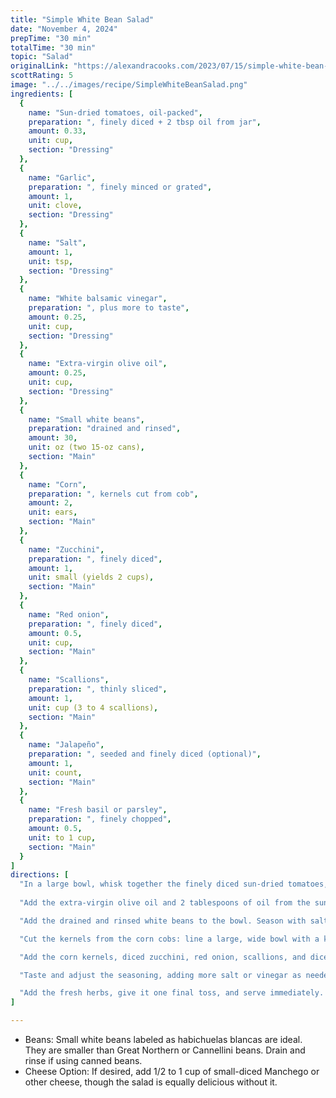 ```yaml
---
title: "Simple White Bean Salad"
date: "November 4, 2024"
prepTime: "30 min"
totalTime: "30 min"
topic: "Salad"
originalLink: "https://alexandracooks.com/2023/07/15/simple-white-bean-salad/"
scottRating: 5
image: "../../images/recipe/SimpleWhiteBeanSalad.png"
ingredients: [
  {
    name: "Sun-dried tomatoes, oil-packed",
    preparation: ", finely diced + 2 tbsp oil from jar",
    amount: 0.33,
    unit: cup,
    section: "Dressing"
  },
  {
    name: "Garlic",
    preparation: ", finely minced or grated",
    amount: 1,
    unit: clove,
    section: "Dressing"
  },
  {
    name: "Salt",
    amount: 1,
    unit: tsp,
    section: "Dressing"
  },
  {
    name: "White balsamic vinegar",
    preparation: ", plus more to taste",
    amount: 0.25,
    unit: cup,
    section: "Dressing"
  },
  {
    name: "Extra-virgin olive oil",
    amount: 0.25,
    unit: cup,
    section: "Dressing"
  },
  {
    name: "Small white beans",
    preparation: "drained and rinsed",
    amount: 30,
    unit: oz (two 15-oz cans),
    section: "Main"
  },
  {
    name: "Corn",
    preparation: ", kernels cut from cob",
    amount: 2,
    unit: ears,
    section: "Main"
  },
  {
    name: "Zucchini",
    preparation: ", finely diced",
    amount: 1,
    unit: small (yields 2 cups),
    section: "Main"
  },
  {
    name: "Red onion",
    preparation: ", finely diced",
    amount: 0.5,
    unit: cup,
    section: "Main"
  },
  {
    name: "Scallions",
    preparation: ", thinly sliced",
    amount: 1,
    unit: cup (3 to 4 scallions),
    section: "Main"
  },
  {
    name: "Jalapeño",
    preparation: ", seeded and finely diced (optional)",
    amount: 1,
    unit: count,
    section: "Main"
  },
  {
    name: "Fresh basil or parsley",
    preparation: ", finely chopped",
    amount: 0.5,
    unit: to 1 cup,
    section: "Main"
  }
]
directions: [
  "In a large bowl, whisk together the finely diced sun-dried tomatoes, garlic, and white balsamic vinegar with a pinch of salt.",
  
  "Add the extra-virgin olive oil and 2 tablespoons of oil from the sun-dried tomato jar. Whisk until well combined.",

  "Add the drained and rinsed white beans to the bowl. Season with salt.",

  "Cut the kernels from the corn cobs: line a large, wide bowl with a kitchen towel to catch the kernels. Holding the corn upright with one hand, use a chef’s knife to cut down the cob, removing two to three rows of kernels at a time.",

  "Add the corn kernels, diced zucchini, red onion, scallions, and diced jalapeño (if using) to the bowl. Toss everything to combine.",

  "Taste and adjust the seasoning, adding more salt or vinegar as needed. If desired, add an extra tablespoon of vinegar and a pinch of salt.",

  "Add the fresh herbs, give it one final toss, and serve immediately. Alternatively, pack into storage containers and refrigerate for up to 1 week."
]

---
```

- Beans: Small white beans labeled as habichuelas blancas are ideal. They are smaller than Great Northern or Cannellini beans. Drain and rinse if using canned beans.
- Cheese Option: If desired, add 1/2 to 1 cup of small-diced Manchego or other cheese, though the salad is equally delicious without it.
